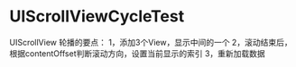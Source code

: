 # UIScrollViewCycleTest
UIScrollView 轮播的要点：
    1，添加3个View，显示中间的一个
	2，滚动结束后，根据contentOffset判断滚动方向，设置当前显示的索引
	3，重新加载数据
